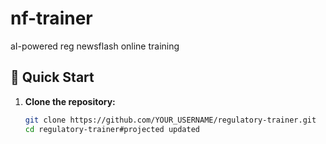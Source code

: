 # nf-trainer
aI-powered reg newsflash online training

## 🚀 Quick Start

1. **Clone the repository:**
   ```bash
   git clone https://github.com/YOUR_USERNAME/regulatory-trainer.git
   cd regulatory-trainer#projected updated
